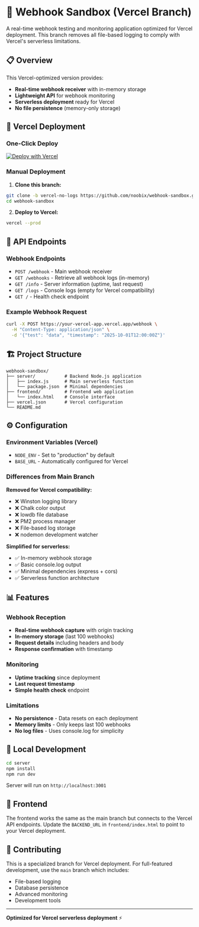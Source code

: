 # 🔗 Webhook Sandbox (Vercel Branch)

A real-time webhook testing and monitoring application optimized for Vercel deployment. This branch removes all file-based logging to comply with Vercel's serverless limitations.

## 📋 Overview

This Vercel-optimized version provides:

- **Real-time webhook receiver** with in-memory storage
- **Lightweight API** for webhook monitoring
- **Serverless deployment** ready for Vercel
- **No file persistence** (memory-only storage)

## 🚀 Vercel Deployment

### One-Click Deploy

[![Deploy with Vercel](https://vercel.com/button)](https://vercel.com/new/clone?repository-url=https://github.com/noobix/webhook-sandbox/tree/vercel-no-logs)

### Manual Deployment

1. **Clone this branch:**

```bash
git clone -b vercel-no-logs https://github.com/noobix/webhook-sandbox.git
cd webhook-sandbox
```

2. **Deploy to Vercel:**

```bash
vercel --prod
```

## 📡 API Endpoints

### Webhook Endpoints

- `POST /webhook` - Main webhook receiver
- `GET /webhooks` - Retrieve all webhook logs (in-memory)
- `GET /info` - Server information (uptime, last request)
- `GET /logs` - Console logs (empty for Vercel compatibility)
- `GET /` - Health check endpoint

### Example Webhook Request

```bash
curl -X POST https://your-vercel-app.vercel.app/webhook \
  -H "Content-Type: application/json" \
  -d '{"test": "data", "timestamp": "2025-10-01T12:00:00Z"}'
```

## 🏗️ Project Structure

```
webhook-sandbox/
├── server/           # Backend Node.js application
│   ├── index.js      # Main serverless function
│   └── package.json  # Minimal dependencies
├── frontend/         # Frontend web application
│   └── index.html    # Console interface
├── vercel.json       # Vercel configuration
└── README.md
```

## ⚙️ Configuration

### Environment Variables (Vercel)

- `NODE_ENV` - Set to "production" by default
- `BASE_URL` - Automatically configured for Vercel

### Differences from Main Branch

**Removed for Vercel compatibility:**

- ❌ Winston logging library
- ❌ Chalk color output
- ❌ lowdb file database
- ❌ PM2 process manager
- ❌ File-based log storage
- ❌ nodemon development watcher

**Simplified for serverless:**

- ✅ In-memory webhook storage
- ✅ Basic console.log output
- ✅ Minimal dependencies (express + cors)
- ✅ Serverless function architecture

## 📊 Features

### Webhook Reception

- **Real-time webhook capture** with origin tracking
- **In-memory storage** (last 100 webhooks)
- **Request details** including headers and body
- **Response confirmation** with timestamp

### Monitoring

- **Uptime tracking** since deployment
- **Last request timestamp**
- **Simple health check** endpoint

### Limitations

- **No persistence** - Data resets on each deployment
- **Memory limits** - Only keeps last 100 webhooks
- **No log files** - Uses console.log for simplicity

## 🔧 Local Development

```bash
cd server
npm install
npm run dev
```

Server will run on `http://localhost:3001`

## 📱 Frontend

The frontend works the same as the main branch but connects to the Vercel API endpoints. Update the `BACKEND_URL` in `frontend/index.html` to point to your Vercel deployment.

## 🤝 Contributing

This is a specialized branch for Vercel deployment. For full-featured development, use the `main` branch which includes:

- File-based logging
- Database persistence
- Advanced monitoring
- Development tools

---

**Optimized for Vercel serverless deployment** ⚡
